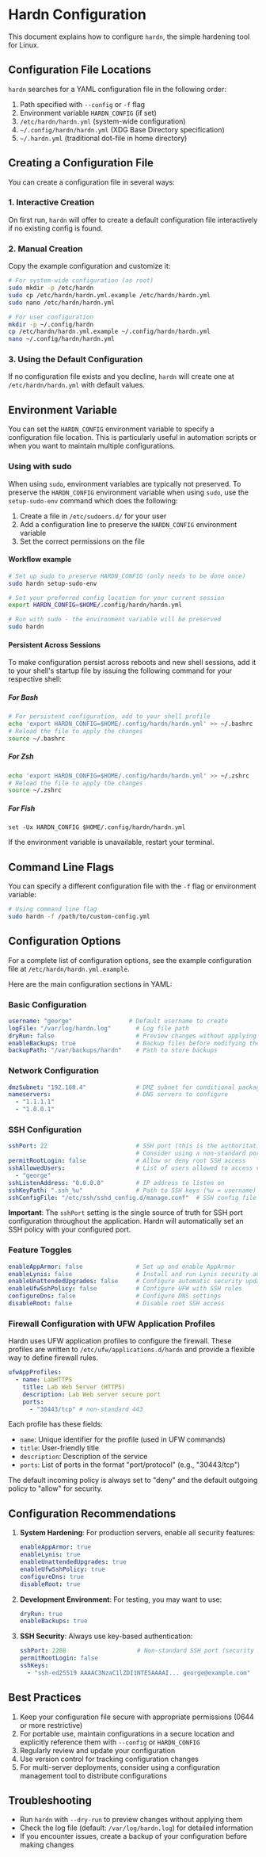 # Hardn Configuration

This document explains how to configure `hardn`, the simple hardening tool for Linux.

## Configuration File Locations

`hardn` searches for a YAML configuration file in the following order:

1. Path specified with `--config` or `-f` flag
2. Environment variable `HARDN_CONFIG` (if set)
3. `/etc/hardn/hardn.yml` (system-wide configuration)
4. `~/.config/hardn/hardn.yml` (XDG Base Directory specification)
5. `~/.hardn.yml` (traditional dot-file in home directory)

## Creating a Configuration File

You can create a configuration file in several ways:

### 1. Interactive Creation

On first run, `hardn` will offer to create a default configuration file interactively if no existing config is found.

### 2. Manual Creation

Copy the example configuration and customize it:

```bash
# For system-wide configuration (as root)
sudo mkdir -p /etc/hardn
sudo cp /etc/hardn/hardn.yml.example /etc/hardn/hardn.yml
sudo nano /etc/hardn/hardn.yml

# For user configuration
mkdir -p ~/.config/hardn
cp /etc/hardn/hardn.yml.example ~/.config/hardn/hardn.yml
nano ~/.config/hardn/hardn.yml
```

### 3. Using the Default Configuration

If no configuration file exists and you decline, `hardn` will create one at `/etc/hardn/hardn.yml` with default values.
<!-- show/link default values -->

## Environment Variable

You can set the `HARDN_CONFIG` environment variable to specify a configuration file location. This is particularly useful in automation scripts or when you want to maintain multiple configurations.

### Using with sudo

When using `sudo`, environment variables are typically not preserved. To preserve the `HARDN_CONFIG` environment variable when using `sudo`, use the `setup-sudo-env` command which does the following:

1. Create a file in `/etc/sudoers.d/` for your user
2. Add a configuration line to preserve the `HARDN_CONFIG` environment variable
3. Set the correct permissions on the file

#### Workflow example

```bash
# Set up sudo to preserve HARDN_CONFIG (only needs to be done once)
sudo hardn setup-sudo-env

# Set your preferred config location for your current session
export HARDN_CONFIG=$HOME/.config/hardn/hardn.yml

# Run with sudo - the environment variable will be preserved
sudo hardn
```

#### **Persistent Across Sessions**
To make configuration persist across reboots and new shell sessions, add it to your shell's startup file by issuing the following command for your respective shell:

##### **For Bash**

```bash
# For persistent configuration, add to your shell profile
echo 'export HARDN_CONFIG=$HOME/.config/hardn/hardn.yml' >> ~/.bashrc
# Reload the file to apply the changes
source ~/.bashrc 
```
##### **For Zsh**

```bash
echo 'export HARDN_CONFIG=$HOME/.config/hardn/hardn.yml' >> ~/.zshrc
# Reload the file to apply the changes
source ~/.zshrc
```

##### **For Fish**

```fish
set -Ux HARDN_CONFIG $HOME/.config/hardn/hardn.yml
```

If the environment variable is unavailable, restart your terminal.

<!-- #### **Temporary (Current Session Only)**
If you just need the variable for the current terminal session, run:

```bash
export HARDN_CONFIG=$HOME/hardn.yml
```

This setting will reset when you close the terminal or log out. -->


## Command Line Flags

You can specify a different configuration file with the `-f` flag or environment variable:

```bash
# Using command line flag
sudo hardn -f /path/to/custom-config.yml
```

## Configuration Options

For a complete list of configuration options, see the example configuration file at `/etc/hardn/hardn.yml.example`.

Here are the main configuration sections in YAML:

### Basic Configuration

```yaml
username: "george"                # Default username to create
logFile: "/var/log/hardn.log"       # Log file path
dryRun: false                       # Preview changes without applying them
enableBackups: true                 # Backup files before modifying them
backupPath: "/var/backups/hardn"    # Path to store backups
```

### Network Configuration

```yaml
dmzSubnet: "192.168.4"              # DMZ subnet for conditional package installation
nameservers:                        # DNS servers to configure
  - "1.1.1.1"
  - "1.0.0.1"
```

### SSH Configuration

```yaml
sshPort: 22                         # SSH port (this is the authoritative SSH port used throughout the configuration)
                                    # Consider using a non-standard port (e.g., 2208) as a security measure
permitRootLogin: false              # Allow or deny root SSH access
sshAllowedUsers:                    # List of users allowed to access via SSH
  - "george"
sshListenAddress: "0.0.0.0"         # IP address to listen on
sshKeyPath: ".ssh_%u"               # Path to SSH keys (%u = username)
sshConfigFile: "/etc/ssh/sshd_config.d/manage.conf"  # SSH config file location
```

**Important**: The `sshPort` setting is the single source of truth for SSH port configuration throughout the application.
Hardn will automatically set an SSH policy with your configured port.

### Feature Toggles

```yaml
enableAppArmor: false               # Set up and enable AppArmor
enableLynis: false                  # Install and run Lynis security audit
enableUnattendedUpgrades: false     # Configure automatic security updates
enableUfwSshPolicy: false           # Configure UFW with SSH rules
configureDns: false                 # Configure DNS settings
disableRoot: false                  # Disable root SSH access
```

### Firewall Configuration with UFW Application Profiles

Hardn uses UFW application profiles to configure the firewall. These profiles are written to `/etc/ufw/applications.d/hardn` and provide a flexible way to define firewall rules.

```yaml
ufwAppProfiles:
  - name: LabHTTPS
    title: Lab Web Server (HTTPS)
    description: Lab Web server secure port
    ports:
      - "30443/tcp" # non-standard 443
```

Each profile has these fields:
- `name`: Unique identifier for the profile (used in UFW commands)
- `title`: User-friendly title
- `description`: Description of the service
- `ports`: List of ports in the format "port/protocol" (e.g., "30443/tcp")

The default incoming policy is always set to "deny" and the default outgoing policy to "allow" for security.

## Configuration Recommendations
<!-- 
create configuration definition table with each measure linking to best practices resource (e.g., 
https://linux-audit.com/ssh/audit-and-harden-your-ssh-configuration/#do-not-use-best-practices)
 -->

1. **System Hardening**: For production servers, enable all security features:
   ```yaml
   enableAppArmor: true
   enableLynis: true
   enableUnattendedUpgrades: true
   enableUfwSshPolicy: true
   configureDns: true
   disableRoot: true
   ```

2. **Development Environment**: For testing, you may want to use:
   ```yaml
   dryRun: true
   enableBackups: true
   ```

3. **SSH Security**: Always use key-based authentication:
   ```yaml
   sshPort: 2208                    # Non-standard SSH port (security measure; Default: 22)
   permitRootLogin: false
   sshKeys:
     - "ssh-ed25519 AAAAC3NzaC1lZDI1NTE5AAAAI... george@example.com"
   ```
<!-- provide guide on creating and using SSH keys -->

## Best Practices

1. Keep your configuration file secure with appropriate permissions (0644 or more restrictive)
2. For portable use, maintain configurations in a secure location and explicitly reference them with `--config` or `HARDN_CONFIG`
3. Regularly review and update your configuration
4. Use version control for tracking configuration changes
5. For multi-server deployments, consider using a configuration management tool to distribute configurations

## Troubleshooting

- Run `hardn` with `--dry-run` to preview changes without applying them
- Check the log file (default: `/var/log/hardn.log`) for detailed information
- If you encounter issues, create a backup of your configuration before making changes